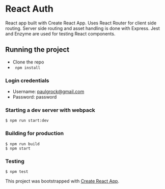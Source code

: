 # React Auth
React app built with Create React App. Uses React Router for client side
routing. Server side routing and asset handling is done with Express. Jest and
Enzyme are used for testing React components.

## Running the project
* Clone the repo
* ` npm install`

### Login credentials
* Username: paulgrock@gmail.com
* Password: password

### Starting a dev server with webpack
```
$ npm run start:dev
```

### Building for production
```
$ npm run build
$ npm start
```

### Testing
```
$ npm test
```

This project was bootstrapped with [Create React App](https://github.com/facebookincubator/create-react-app).


